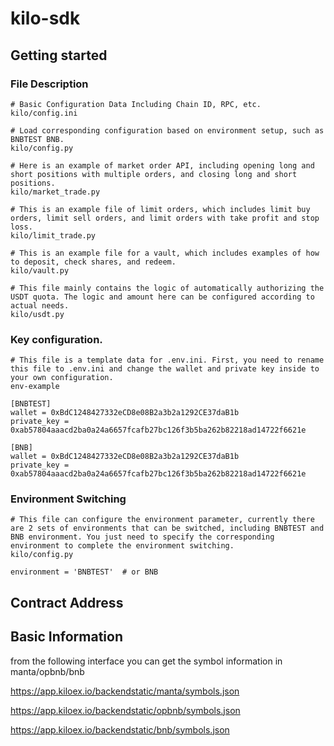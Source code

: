 # kilo-sdk



## Getting started

### File Description

```
# Basic Configuration Data Including Chain ID, RPC, etc.
kilo/config.ini 

# Load corresponding configuration based on environment setup, such as BNBTEST BNB.
kilo/config.py 

# Here is an example of market order API, including opening long and short positions with multiple orders, and closing long and short positions.
kilo/market_trade.py

# This is an example file of limit orders, which includes limit buy orders, limit sell orders, and limit orders with take profit and stop loss.
kilo/limit_trade.py

# This is an example file for a vault, which includes examples of how to deposit, check shares, and redeem.
kilo/vault.py

# This file mainly contains the logic of automatically authorizing the USDT quota. The logic and amount here can be configured according to actual needs.
kilo/usdt.py
```

### Key configuration.
```
# This file is a template data for .env.ini. First, you need to rename this file to .env.ini and change the wallet and private key inside to your own configuration.
env-example

[BNBTEST]
wallet = 0xBdC1248427332eCD8e08B2a3b2a1292CE37daB1b
private_key = 0xab57804aaacd2ba0a24a6657fcafb27bc126f3b5ba262b82218ad14722f6621e

[BNB]
wallet = 0xBdC1248427332eCD8e08B2a3b2a1292CE37daB1b
private_key = 0xab57804aaacd2ba0a24a6657fcafb27bc126f3b5ba262b82218ad14722f6621e
```

### Environment Switching
```
# This file can configure the environment parameter, currently there are 2 sets of environments that can be switched, including BNBTEST and BNB environment. You just need to specify the corresponding environment to complete the environment switching. 
kilo/config.py

environment = 'BNBTEST'  # or BNB
```

## Contract Address

## Basic Information

from the following interface you can get the symbol information in manta/opbnb/bnb

https://app.kiloex.io/backendstatic/manta/symbols.json

https://app.kiloex.io/backendstatic/opbnb/symbols.json

https://app.kiloex.io/backendstatic/bnb/symbols.json
